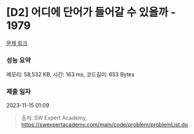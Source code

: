 # [D2] 어디에 단어가 들어갈 수 있을까 - 1979 

[문제 링크](https://swexpertacademy.com/main/code/problem/problemDetail.do?contestProbId=AV5PuPq6AaQDFAUq) 

### 성능 요약

메모리: 58,532 KB, 시간: 163 ms, 코드길이: 653 Bytes

### 제출 일자

2023-11-15 01:09



> 출처: SW Expert Academy, https://swexpertacademy.com/main/code/problem/problemList.do